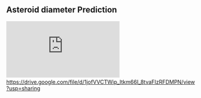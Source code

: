 ## Asteroid diameter Prediction
![](https://github.com/Varanasi5213/Cognitive-Analytics/blob/e7e05881974c7c3d2dbfc18c8a9939f9ed6273ca/Asteroid%20diameter%20Prediction/Asteroid%20diameter.pdf)
https://drive.google.com/file/d/1jofVVCTWip_Itkm66I_8tvaFIzRFDMPN/view?usp=sharing
